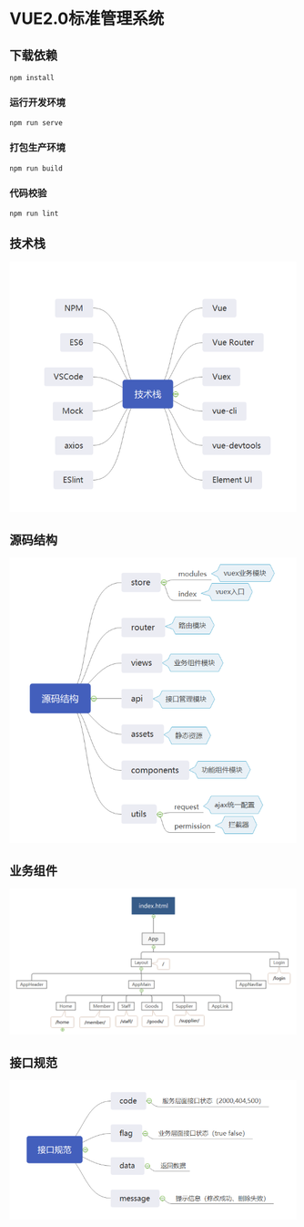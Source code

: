 # VUE2.0标准管理系统

## 下载依赖
```
npm install
```

### 运行开发环境
```
npm run serve
```

### 打包生产环境
```
npm run build
```

### 代码校验
```
npm run lint
```

## 技术栈
![Image text](https://github.com/sharpAll/standard-vue-cms/blob/master/git-img/1.png)

## 源码结构
![Image text](https://github.com/sharpAll/standard-vue-cms/blob/master/git-img/2.png)

## 业务组件
![Image text](https://github.com/sharpAll/standard-vue-cms/blob/master/git-img/3.png)

## 接口规范
![Image text](https://github.com/sharpAll/standard-vue-cms/blob/master/git-img/4.png)
